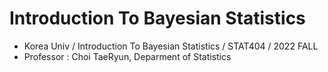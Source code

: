 # Introduction To Bayesian Statistics

* Korea Univ / Introduction To Bayesian Statistics / STAT404 / 2022 FALL
* Professor : Choi TaeRyun, Deparment of Statistics
